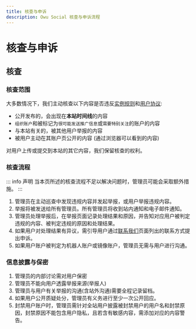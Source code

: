 ```yaml
---
title: 核查与申诉
description: Owu Social 核查与申诉流程
---
```


# 核查与申诉

## 核查

### 核查范围

大多数情况下，我们主动核查以下内容是否违反[实例规则](/rules/content.md)和[用户协议](user.md):

- 公开发布的，会出现在**本站时间线**的内容
- `组织账户`和被标记为`很可能发送推广信息`或`需要特别关注`的账户的内容
- 与本站有关的，被其他用户举报的内容
- 被用户主动在其账户页公开的内容 (通过浏览器可以看到的内容)

对用户上传或提交到本站的其它内容，我们保留核查的权利。

### 核查流程

::: info 声明
当本页所述的核查流程不足以解决问题时，管理员可能会采取额外措施。
:::

1. 管理员在主动巡查中发现违规内容并发起举报，或用户举报违规内容。
2. 举报将被发送给所有管理员。所有管理员将收到站内通知和电子邮件通知。
3. 管理员处理举报后，在举报页面记录处理结果和原因，并告知对应用户被判定违规的内容、被判定违规的原因和处理结果。
4. 如果用户对处理结果有异议，需引导用户通过[联系我们](/contact.md)页面列出的联系方式提出申诉。
5. 如果用户账户被判定为机器人账户或镜像账户，管理员无需与用户进行沟通。

### 信息披露与保密

1. 管理员的内部讨论需对用户保密
2. 管理员不能向用户透露举报来源(举报人)
3. 管理员与用户有关举报的沟通(含站外沟通)需要全程记录留档。
4. 如果用户公开质疑处分，管理员有义务进行至少一次公开回应。
5. 封禁用户账户时，管理员需针对全站用户披露被封禁用户的用户名和封禁原因，封禁原因不能包含用户隐私，且若含有敏感内容，需添加对应的内容警告。
